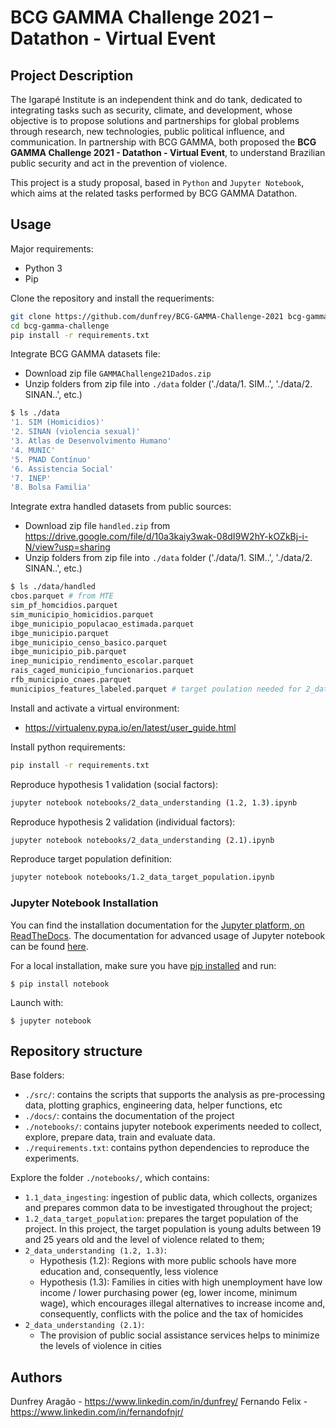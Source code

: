# BCG GAMMA Challenge 2021 – Datathon - Virtual Event

## Project Description

The Igarapé Institute is an independent think and do tank, dedicated to integrating tasks such as security, climate, and development, whose objective is to propose solutions and partnerships for global problems through research, new technologies, public political influence, and communication. In partnership with BCG GAMMA, both proposed the **BCG GAMMA Challenge 2021 - Datathon - Virtual Event**, to understand Brazilian public security and act in the prevention of violence.

This project is a study proposal, based in `Python` and `Jupyter Notebook`, which aims at the related tasks performed by BCG GAMMA Datathon.

## Usage

Major requirements:
- Python 3
- Pip

Clone the repository and install the requeriments:

```sh
git clone https://github.com/dunfrey/BCG-GAMMA-Challenge-2021 bcg-gamma-challenge
cd bcg-gamma-challenge
pip install -r requirements.txt
```

Integrate BCG GAMMA datasets file:
- Download zip file `GAMMAChallenge21Dados.zip`
- Unzip folders from zip file into `./data` folder ('./data/1. SIM..', './data/2. SINAN..', etc.)

```sh
$ ls ./data
'1. SIM (Homicidios)'
'2. SINAN (violencia sexual)'
'3. Atlas de Desenvolvimento Humano'
'4. MUNIC'
'5. PNAD Contínuo'
'6. Assistencia Social'
'7. INEP'
'8. Bolsa Familia'
```

Integrate extra handled datasets from public sources:
- Download zip file `handled.zip` from https://drive.google.com/file/d/10a3kaiy3wak-08dI9W2hY-kOZkBj-i-N/view?usp=sharing
- Unzip folders from zip file into `./data` folder ('./data/1. SIM..', './data/2. SINAN..', etc.)

```sh
$ ls ./data/handled
cbos.parquet # from MTE
sim_pf_homcidios.parquet
sim_municipio_homicidios.parquet
ibge_municipio_populacao_estimada.parquet
ibge_municipio.parquet
ibge_municipio_censo_basico.parquet
ibge_municipio_pib.parquet
inep_municipio_rendimento_escolar.parquet 
rais_caged_municipio_funcionarios.parquet
rfb_municipio_cnaes.parquet
municipios_features_labeled.parquet # target poulation needed for 2_data_understanding (1.2, 1.3).ipynb
```

Install and activate a virtual environment:
- https://virtualenv.pypa.io/en/latest/user_guide.html

Install python requirements:

```sh
pip install -r requirements.txt
```

Reproduce hypothesis 1 validation (social factors):

```sh
jupyter notebook notebooks/2_data_understanding (1.2, 1.3).ipynb
```

Reproduce hypothesis 2 validation (individual factors):

```sh
jupyter notebook notebooks/2_data_understanding (2.1).ipynb
```

Reproduce target population definition:

```sh
jupyter notebook notebooks/1.2_data_target_population.ipynb
```

### Jupyter Notebook Installation
You can find the installation documentation for the [Jupyter platform, on ReadTheDocs](https://jupyter.readthedocs.io/en/latest/install.html).
The documentation for advanced usage of Jupyter notebook can be found [here](https://jupyter-notebook.readthedocs.io/en/latest/).

For a local installation, make sure you have [pip installed](https://pip.readthedocs.io/en/stable/installing/) and run:

    $ pip install notebook

Launch with:

    $ jupyter notebook

## Repository structure

Base folders:
- `./src/`: contains the scripts that supports the analysis as pre-processing data, plotting graphics, engineering data, helper functions, etc
- `./docs/`: contains the documentation of the project
- `./notebooks/`: contains jupyter notebook experiments needed to collect, explore, prepare data, train and evaluate data.
- `./requirements.txt`: contains python dependencies to reproduce the experiments.

Explore the folder `./notebooks/`, which contains:
- `1.1_data_ingesting`: ingestion of public data, which collects, organizes and prepares common data to be investigated throughout the project;
- `1.2_data_target_population`: prepares the target population of the project. In this project, the target population is young adults between 19 and 25 years old and the level of violence related to them;
- `2_data_understanding (1.2, 1.3)`:
    - Hypothesis (1.2): Regions with more public schools have more education and, consequently, less violence
    - Hypothesis (1.3): Families in cities with high unemployment have low income / lower purchasing power (eg, lower income, minimum wage), which encourages illegal alternatives to increase income and, consequently, conflicts with the police and the tax of homicides
- `2_data_understanding (2.1)`: 
    - The provision of public social assistance services helps to minimize the levels of violence in cities

## Authors

Dunfrey Aragão - https://www.linkedin.com/in/dunfrey/
Fernando Felix - https://www.linkedin.com/in/fernandofnjr/
